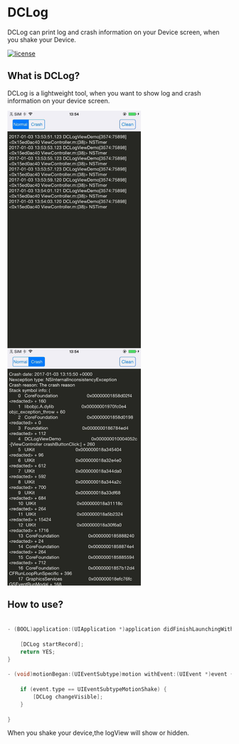 # DCLog
DCLog can print log and crash information on your Device screen, when you shake your Device.

[![license](https://img.shields.io/badge/license-MIT-brightgreen.svg?style=flat)](https://github.com/DarielChen/DCLog/blob/master/LICENSE)

## What is DCLog?

DCLog is a lightweight tool, when you want to show log and crash information on your device screen.

 <img src="Source/WechatIMG2.jpeg" width = "300"  alt="Log infomation" align=center />
 <img src="Source/WechatIMG1.jpeg" width = "300"  alt="crash infomation" align=center />
 
## How to use?


```objective-C

- (BOOL)application:(UIApplication *)application didFinishLaunchingWithOptions:(NSDictionary *)launchOptions {
    
    [DCLog startRecord];
    return YES;
}

- (void)motionBegan:(UIEventSubtype)motion withEvent:(UIEvent *)event {

    if (event.type == UIEventSubtypeMotionShake) {
        [DCLog changeVisible];
    }
    
}

```

When you shake your device,the logView will show or hidden.